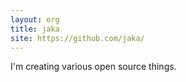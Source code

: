```yaml
---
layout: org
title: jaka
site: https://github.com/jaka/
---
```

I'm creating various open source things.
